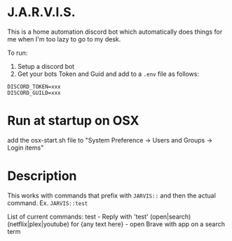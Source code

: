# J.A.R.V.I.S.
This is a home automation discord bot which automatically does things for me when I'm too lazy to go to my desk. 

To run:
1. Setup a discord bot
2. Get your bots Token and Guid and add to a `.env` file as follows:
```
DISCORD_TOKEN=xxx
DISCORD_GUILD=xxx
```

# Run at startup on OSX
add the osx-start.sh file to "System Preference -> Users and Groups -> Login items"

# Description
This works with commands that prefix with `JARVIS::` and then the actual command.
Ex. `JARVIS::test`

List of current commands:
test - Reply with 'test'
(open|search) (netflix|plex|youtube) for {any text here} - open Brave with app on a search term